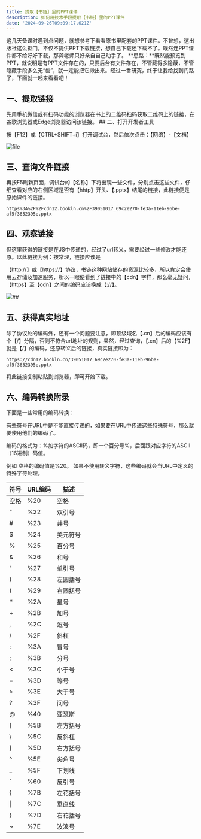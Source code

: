 ```yaml
---
title: 提取【书链】里的PPT课件
description: 如何用技术手段提取【书链】里的PPT课件
date: '2024-09-26T09:09:17.621Z'
---
```

这几天备课时遇到点问题，就想参考下看看原书里配套的PPT课件。不曾想，这出版社这么抠门，不仅不提供PPT下载链接，想自己下载还下载不了。既然连PPT课件都不给好好下载，那龚老师只好亲自自己动手了。 **思路：**既然能预览到PPT，就说明是有PPT文件存在的，只要后台有文件存在，不管藏得多隐蔽，不管隐藏手段多么无“齿”，就一定能把它揪出来。经过一番研究，终于让我给找到门路了，下面就一起来看看吧！

## 一、提取链接

先用手机微信或有扫码功能的浏览器在书上的二维码扫码获取二维码上的链接，在谷歌浏览器或Edge浏览器访问该链接。 ## 二、打开开发者工具

按【F12】或【CTRL+SHIFT+i】打开调试台，然后依次点击：【网络】-【文档】

![file](https://begs.cn/wp-content/uploads/2022/10/img_633e850d4dc0f.png)

## 三、查询文件链接

再按F5刷新页面，调试台的【名称】下将出现一些文件，分别点击这些文件，仔细查看对应的右侧区域是否有【hhtp】开头、【.pptx】结尾的链接，此链接便是原始课件的链接。 

```
https%3A%2F%2Fcdn12.bookln.cn%2F39051017_69c2e270-fe3a-11eb-96be-af5f3652395e.pptx
```

## 四、观察链接

但这里获得的链接是在JS中传递的，经过了url转义，需要经过一些修改才能还原。以此链接为例：按常理，链接应该是

【http://】或【https://】协议，书链这种网站储存的资源比较多，所以肯定会使用云存储及加速服务，所以一眼便看到了链接中的【cdn】字样，那么毫无疑问，【https】至【cdn】之间的编码应该换成【://】。 

![](https://begs.cn/wp-content/uploads/2022/10/img_633e86554a5a4.png)## 

## 五、获得真实地址

除了协议处的编码外，还有一个问题要注意，即顶级域名【.cn】后的编码应该有个【/】分隔，否则不符合url地址的规则，果然，经过查询，【.cn】后的【%2F】就是【/】的编码，还原转义后的链接，真实链接即为：

```
https://cdn12.bookln.cn/39051017_69c2e270-fe3a-11eb-96be-af5f3652395e.pptx
```

将此链接复制粘贴到浏览器，即可开始下载。 

## 六、编码转换附录

下面是一些常用的编码转换： 

有些符号在URL中是不能直接传递的，如果要在URL中传递这些特殊符号，那么就要使用他们的编码了。 

编码的格式为：%加字符的ASCII码，即一个百分号%，后面跟对应字符的ASCII（16进制）码值。

例如 空格的编码值是%20。 如果不使用转义字符，这些编码就会当URL中定义的特殊字符处理。 

| 符号 | URL编码 | 描述 |
| --- | --- | --- |
| 空格 | %20 | 空格 |
| " | %22 | 双引号 |
| # | %23 | 井号 |
| $ | %24 | 美元符号 |
| % | %25 | 百分号 |
| & | %26 | 和号 |
| ' | %27 | 单引号 |
| ( | %28 | 左圆括号 |
| ) | %29 | 右圆括号 |
| \* | %2A | 星号 |
| + | %2B | 加号 |
| , | %2C | 逗号 |
| / | %2F | 斜杠 |
| : | %3A | 冒号 |
| ; | %3B | 分号 |
| < | %3C | 小于号 |
| \= | %3D | 等号 |
| \> | %3E | 大于号 |
| ? | %3F | 问号 |
| @ | %40 | 亚瑟斯 |
| \[ | %5B | 左方括号 |
| \\ | %5C | 反斜杠 |
| \] | %5D | 右方括号 |
| ^ | %5E | 尖角号 |
| \_ | %5F | 下划线 |
| \` | %60 | 反引号 |
| { | %7B | 左花括号 |
| \| | %7C | 垂直线 |
| } | %7D | 右花括号 |
| ~ | %7E | 波浪号 |
